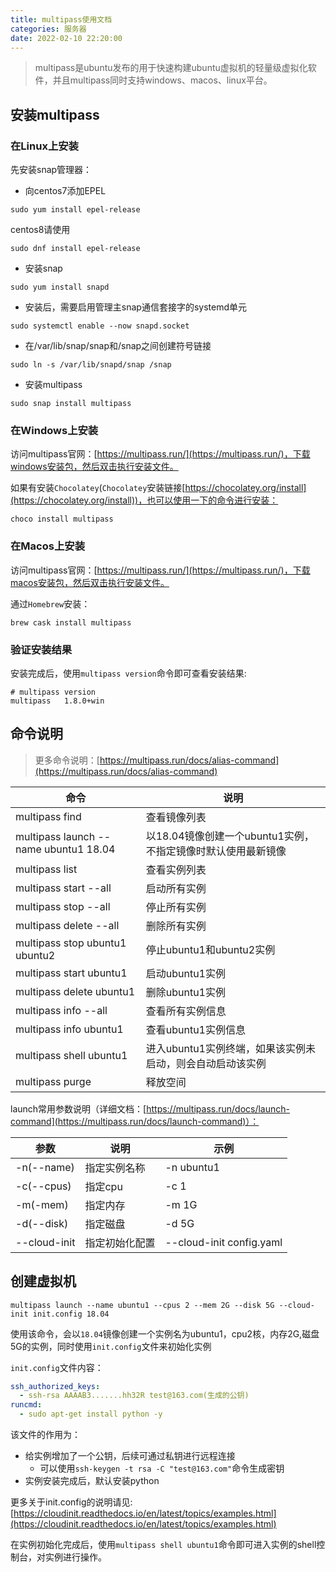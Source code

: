 ```yaml
---
title: multipass使用文档
categories: 服务器
date: 2022-02-10 22:20:00
---
```


> multipass是ubuntu发布的用于快速构建ubuntu虚拟机的轻量级虚拟化软件，并且multipass同时支持windows、macos、linux平台。

## 安装multipass

### 在Linux上安装

先安装snap管理器：

- 向centos7添加EPEL

```
sudo yum install epel-release
```

centos8请使用

```
sudo dnf install epel-release
```

- 安装snap

```
sudo yum install snapd
```

- 安装后，需要启用管理主snap通信套接字的systemd单元

```
sudo systemctl enable --now snapd.socket
```

- 在/var/lib/snap/snap和/snap之间创建符号链接

```
sudo ln -s /var/lib/snapd/snap /snap
```

- 安装multipass

```
sudo snap install multipass
```

### 在Windows上安装

访问multipass官网：[https://multipass.run/](https://multipass.run/)，下载windows安装包，然后双击执行安装文件。

如果有安装`Chocolatey`(`Chocolatey`安装链接[https://chocolatey.org/install](https://chocolatey.org/install))，也可以使用一下的命令进行安装：

```
choco install multipass
```

### 在Macos上安装

访问multipass官网：[https://multipass.run/](https://multipass.run/)，下载macos安装包，然后双击执行安装文件。

通过`Homebrew`安装：

```
brew cask install multipass
```

### 验证安装结果

安装完成后，使用`multipass version`命令即可查看安装结果:

```
# multipass version
multipass   1.8.0+win
```

## 命令说明

> 更多命令说明：[https://multipass.run/docs/alias-command](https://multipass.run/docs/alias-command)

命令|说明
---|---
multipass find|查看镜像列表
multipass launch --name ubuntu1 18.04|以18.04镜像创建一个ubuntu1实例，不指定镜像时默认使用最新镜像
multipass list|查看实例列表
multipass start --all|启动所有实例
multipass stop --all|停止所有实例
multipass delete --all|删除所有实例
multipass stop ubuntu1 ubuntu2|停止ubuntu1和ubuntu2实例
multipass start ubuntu1|启动ubuntu1实例
multipass delete ubuntu1|删除ubuntu1实例
multipass info --all|查看所有实例信息
multipass info ubuntu1|查看ubuntu1实例信息
multipass shell ubuntu1|进入ubuntu1实例终端，如果该实例未启动，则会自动启动该实例
multipass purge|释放空间

launch常用参数说明（详细文档：[https://multipass.run/docs/launch-command](https://multipass.run/docs/launch-command)）：

参数|说明|示例
---|---|---
-n(--name)|指定实例名称|-n ubuntu1
-c(--cpus)|指定cpu|-c 1
-m(-mem)|指定内存|-m 1G
-d(--disk)|指定磁盘|-d 5G
--cloud-init|指定初始化配置|--cloud-init config.yaml

## 创建虚拟机

```
multipass launch --name ubuntu1 --cpus 2 --mem 2G --disk 5G --cloud-init init.config 18.04
```

使用该命令，会以`18.04`镜像创建一个实例名为ubuntu1，cpu2核，内存2G,磁盘5G的实例，同时使用`init.config`文件来初始化实例

`init.config`文件内容：

```yml
ssh_authorized_keys:
  - ssh-rsa AAAAB3.......hh32R test@163.com(生成的公钥)
runcmd:
  - sudo apt-get install python -y
```

该文件的作用为：

- 给实例增加了一个公钥，后续可通过私钥进行远程连接
    - 可以使用`ssh-keygen -t rsa -C "test@163.com"`命令生成密钥
- 实例安装完成后，默认安装python

更多关于init.config的说明请见:[https://cloudinit.readthedocs.io/en/latest/topics/examples.html](https://cloudinit.readthedocs.io/en/latest/topics/examples.html)

在实例初始化完成后，使用`multipass shell ubuntu1`命令即可进入实例的shell控制台，对实例进行操作。